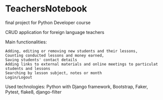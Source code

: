 # TeachersNotebook
final project for Python Developer course

CRUD application for foreign language teachers

Main functionalities:

    Adding, editing or removing new students and their lessons,
    Counting conducted lessons and money earned,
    Saving students' contact details
    Adding links to external materials and online meetings to particulat students and lessons
    Searching by lesson subject, notes or month
    Login/Logout

Used technologies: Python with Django framework, Bootstrap, Faker, Pytest, flake8, django-filter
